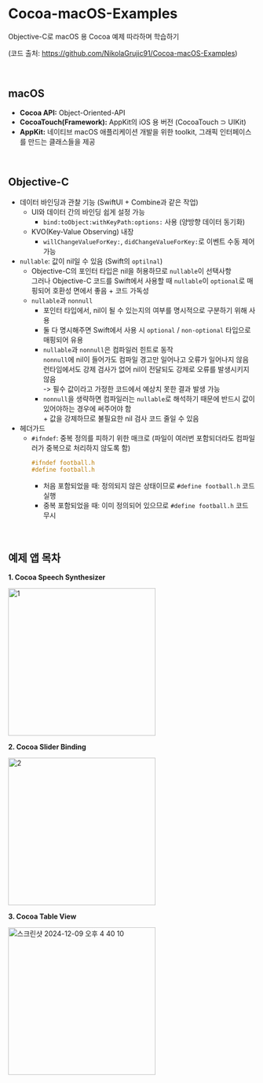 # Cocoa-macOS-Examples
Objective-C로 macOS 용 Cocoa 예제 따라하며 학습하기

(코드 출처: https://github.com/NikolaGrujic91/Cocoa-macOS-Examples)

</br>

## macOS
- **Cocoa API:** Object-Oriented-API
- **CocoaTouch(Framework):** AppKit의 iOS 용 버전 (CocoaTouch ⊃ UIKit)
- **AppKit:** 네이티브 macOS 애플리케이션 개발을 위한 toolkit, 그래픽 인터페이스를 만드는 클래스들을 제공

</br>

## Objective-C
- 데이터 바인딩과 관찰 기능 (SwiftUI + Combine과 같은 작업)
  - UI와 데이터 간의 바인딩 쉽게 설정 가능 
    - `bind:toObject:withKeyPath:options:` 사용 (양방향 데이터 동기화)
  - KVO(Key-Value Observing) 내장
    - `willChangeValueForKey:`, `didChangeValueForKey:`로 이벤트 수동 제어 가능
- `nullable`: 값이 nil일 수 있음 (Swift의 `optilnal`)
  - Objective-C의 포인터 타입은 nil을 허용하므로 `nullable`이 선택사항
   </br> 그러나 Objective-C 코드를 Swift에서 사용할 때 `nullable`이 `optional`로 매핑되어 호환성 면에서 좋음 + 코드 가독성
  - `nullable`과 `nonnull`
    - 포인터 타입에서, nil이 될 수 있는지의 여부를 명시적으로 구분하기 위해 사용
    - 둘 다 명시해주면 Swift에서 사용 시 `optional` / `non-optional` 타입으로 매핑되어 유용
    - `nullable`과 `nonnull`은 컴파일러 힌트로 동작
     </br> `nonnull`에 nil이 들어가도 컴파일 경고만 일어나고 오류가 일어나지 않음
     </br> 런타임에서도 강제 검사가 없어 nil이 전달되도 강제로 오류를 발생시키지 않음
     </br> -> 필수 값이라고 가정한 코드에서 예상치 못한 결과 발생 가능
    - `nonnull`을 생략하면 컴파일러는 `nullable`로 해석하기 때문에 반드시 값이 있어야하는 경우에 써주어야 함
     </br> + 값을 강제하므로 불필요한 nil 검사 코드 줄일 수 있음
- 헤더가드
  - `#ifndef`: 중복 정의를 피하기 위한 매크로 (파일이 여러번 포함되더라도 컴파일러가 중복으로 처리하지 않도록 함)
    ```Objective-C
    #ifndef football.h
    #define football.h
    ```
    - 처음 포함되었을 때: 정의되지 않은 상태이므로 `#define football.h` 코드 실행
    - 중복 포함되었을 때: 이미 정의되어 있으므로 `#define football.h` 코드 무시 

</br>

## 예제 앱 목차

**1. Cocoa Speech Synthesizer**

<img height="300" alt="1" src="https://github.com/user-attachments/assets/5a2b9745-162b-4bc1-b18b-b6261b4537e7">

**2. Cocoa Slider Binding**

<img height="300" alt="2" src="https://github.com/user-attachments/assets/04551c1e-e1a6-4e7e-9070-2630646866f6">

**3. Cocoa Table View**

<img height="300" alt="스크린샷 2024-12-09 오후 4 40 10" src="https://github.com/user-attachments/assets/10bba985-9887-4dfe-9090-e83ecd0af9ae">
